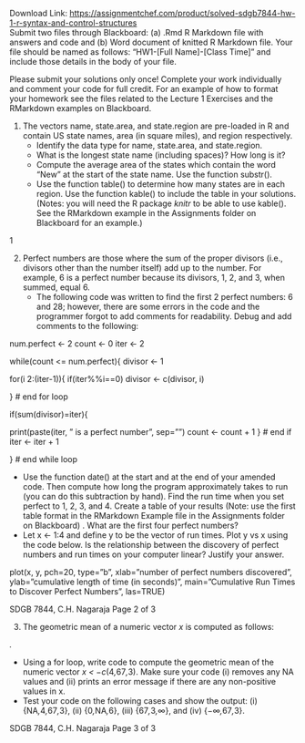 Download Link: https://assignmentchef.com/product/solved-sdgb7844-hw-1-r-syntax-and-control-structures
<br>
Submit two files through Blackboard: (a) .Rmd R Markdown file with answers and code and (b) Word document of knitted R Markdown file. Your file should be named as follows: “HW1-[Full Name]-[Class Time]” and include those details in the body of your file.

Please submit your solutions only once! Complete your work individually and comment your code for full credit. For an example of how to format your homework see the files related to the Lecture 1 Exercises and the RMarkdown examples on Blackboard.

<ol>

 <li>The vectors name, state.area, and state.region are pre-loaded in R and contain US state names, area (in square miles), and region respectively.

  <ul>

   <li>Identify the data type for name, state.area, and state.region.</li>

   <li>What is the longest state name (including spaces)? How long is it?</li>

   <li>Compute the average area of the states which contain the word “New” at the start of the state name. Use the function substr().</li>

   <li>Use the function table() to determine how many states are in each region. Use the function kable() to include the table in your solutions. (Notes: you will need the R package <em>knitr </em>to be able to use kable(). See the RMarkdown example in the Assignments folder on Blackboard for an example.)</li>

  </ul></li>

</ol>

1

<ol start="2">

 <li>Perfect numbers are those where the sum of the proper divisors (i.e., divisors other than the number itself) add up to the number. For example, 6 is a perfect number because its divisors, 1, 2, and 3, when summed, equal 6.

  <ul>

   <li>The following code was written to find the first 2 perfect numbers: 6 and 28; however, there are some errors in the code and the programmer forgot to add comments for readability. Debug and add comments to the following:</li>

  </ul></li>

</ol>

num.perfect &lt;- 2 count &lt;- 0 iter &lt;- 2

while(count &lt;= num.perfect){ divisor &lt;- 1

for(i 2:(iter-1)){ if(iter%%i==0) divisor &lt;- c(divisor, i)

} # end for loop

if(sum(divisor)=iter){

print(paste(iter, ” is a perfect number”, sep=””) count &lt;- count + 1 } # end if iter &lt;- iter + 1

} # end while loop

<ul>

 <li>Use the function date() at the start and at the end of your amended code. Then compute how long the program approximately takes to run (you can do this subtraction by hand). Find the run time when you set perfect to 1, 2, 3, and 4. Create a table of your results (Note: use the first table format in the RMarkdown Example file in the Assignments folder on Blackboard) . What are the first four perfect numbers?</li>

 <li>Let x &lt;- 1:4 and define y to be the vector of run times. Plot y vs x using the code below. Is the relationship between the discovery of perfect numbers and run times on your computer linear? Justify your answer.</li>

</ul>

plot(x, y, pch=20, type=”b”, xlab=”number of perfect numbers discovered”, ylab=”cumulative length of time (in seconds)”, main=”Cumulative Run Times to Discover Perfect Numbers”, las=TRUE)

SDGB 7844, C.H. Nagaraja                                                                                                                                                                                                                         Page 2 of 3

<ol start="3">

 <li>The geometric mean of a numeric vector <em>x </em>is computed as follows:</li>

</ol>

<em>.</em>

<ul>

 <li>Using a for loop, write code to compute the geometric mean of the numeric vector <em>x &lt; </em>−<em>c</em>(4<em>,</em>67<em>,</em>3). Make sure your code (i) removes any NA values and (ii) prints an error message if there are any non-positive values in x.</li>

 <li>Test your code on the following cases and show the output: (i) {NA<em>,</em>4<em>,</em>67<em>,</em>3}, (ii) {0<em>,</em>NA<em>,</em>6}, (iii) {67<em>,</em>3<em>,</em>∞}, and (iv) {−∞<em>,</em>67<em>,</em>3}.</li>

</ul>

SDGB 7844, C.H. Nagaraja                                                                                                                                                                                                                         Page 3 of 3